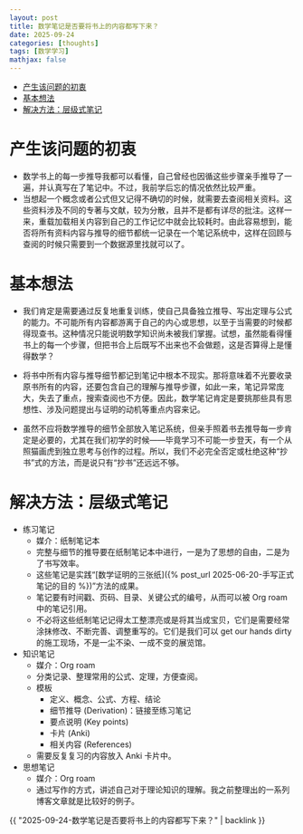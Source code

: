 ```yaml
---
layout: post
title: 数学笔记是否要将书上的内容都写下来？
date: 2025-09-24
categories: [thoughts]
tags: [数学学习]
mathjax: false
---
```


- [产生该问题的初衷](#org0f0c1d3)
- [基本想法](#org90ef9ab)
- [解决方法：层级式笔记](#org4199f13)


<a id="org0f0c1d3"></a>

# 产生该问题的初衷

-   数学书上的每一步推导我都可以看懂，自己曾经也因循这些步骤亲手推导了一遍，并认真写在了笔记中。不过，我前学后忘的情况依然比较严重。
-   当想起一个概念或者公式但又记得不确切的时候，就需要去查阅相关资料。这些资料涉及不同的专著与文献，较为分散，且并不是都有详尽的批注。这样一来，重载加载相关内容到自己的工作记忆中就会比较耗时。由此容易想到，能否将所有资料内容与推导的细节都统一记录在一个笔记系统中，这样在回顾与查阅的时候只需要到一个数据源里找就可以了。


<a id="org90ef9ab"></a>

# 基本想法

-   我们肯定是需要通过反复地重复训练，使自己具备独立推导、写出定理与公式的能力。不可能所有内容都游离于自己的内心或思想，以至于当需要的时候都得现查书。这种情况只能说明数学知识尚未被我们掌握。试想，虽然能看得懂书上的每一个步骤，但把书合上后既写不出来也不会做题，这是否算得上是懂得数学？

-   将书中所有内容与推导细节都记到笔记中根本不现实。那将意味着不光要收录原书所有的内容，还要包含自己的理解与推导步骤，如此一来，笔记异常庞大，失去了重点，搜索查阅也不方便。因此，数学笔记肯定是要挑那些具有思想性、涉及问题提出与证明的动机等重点内容来记。

-   虽然不应将数学推导的细节全部放入笔记系统，但亲手照着书去推导每一步肯定是必要的，尤其在我们初学的时候——毕竟学习不可能一步登天，有一个从照猫画虎到独立思考与创作的过程。所以，我们不必完全否定或杜绝这种“抄书”式的方法，而是说只有“抄书”还远远不够。


<a id="org4199f13"></a>

# 解决方法：层级式笔记

-   练习笔记
    -   媒介：纸制笔记本
    -   完整与细节的推导要在纸制笔记本中进行，一是为了思想的自由，二是为了书写效率。
    -   这些笔记是实践“[数学证明的三张纸]({% post_url 2025-06-20-手写正式笔记的目的 %})”方法的成果。
    -   笔记要有时间戳、页码、目录、关键公式的编号，从而可以被 Org roam 中的笔记引用。
    -   不必将这些纸制笔记记得太工整漂亮或是将其当成宝贝，它们是需要经常涂抹修改、不断完善、调整重写的。它们是我们可以 get our hands dirty 的施工现场，不是一尘不染、一成不变的展览馆。
-   知识笔记
    -   媒介：Org roam
    -   分类记录、整理常用的公式、定理，方便查阅。
    -   模板
        -   定义、概念、公式、方程、结论
        -   细节推导 (Derivation)：链接至练习笔记
        -   要点说明 (Key points)
        -   卡片 (Anki)
        -   相关内容 (References)
    -   需要反复复习的内容放入 Anki 卡片中。
-   思想笔记
    -   媒介：Org roam
    -   通过写作的方式，讲述自己对于理论知识的理解。我之前整理出的一系列博客文章就是比较好的例子。

{{ "2025-09-24-数学笔记是否要将书上的内容都写下来？" | backlink }}
